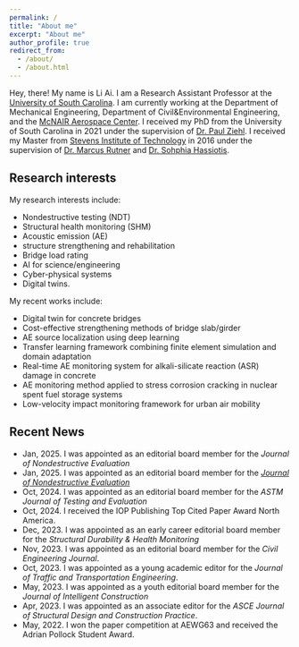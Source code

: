 ```yaml
---
permalink: /
title: "About me"
excerpt: "About me"
author_profile: true
redirect_from: 
  - /about/
  - /about.html
---
```



Hey, there! My name is Li Ai. I am a Research Assistant Professor at the [University of South Carolina](https://sc.edu/). I am currently working at the Department of Mechanical Engineering, Department of Civil&Environmental Engineering, and the [McNAIR Aerospace Center](https://sc.edu/about/centers_institutes/mcnair/index.php). I received my PhD from the University of South Carolina in 2021 under the supervision of [Dr. Paul Ziehl](https://sc.edu/study/colleges_schools/engineering_and_computing/faculty-staff/ziehl_paul.php). I received my Master from [Stevens Institute of Technology](https://www.stevens.edu/) in 2016 under the supervision of [Dr. Marcus Rutner](https://www.tuhh.de/mvb/institute/team/prof-dr-marcus-rutner-institutsleiter.html) and [Dr. Sohphia Hassiotis](https://www.stevens.edu/news/stevens-community-celebrates-and-remembers-professor-sophia-hassiotis).




Research interests 
------
My research interests include:
- Nondestructive testing (NDT)
- Structural health monitoring (SHM)
- Acoustic emission (AE)
- structure strengthening and rehabilitation
- Bridge load rating
- AI for science/engineering
- Cyber-physical systems
- Digital twins. 

My recent works include: 
- Digital twin for concrete bridges
- Cost-effective strengthening methods of bridge slab/girder 
- AE source localization using deep learning 
- Transfer learning framework combining finite element simulation and domain adaptation
- Real-time AE monitoring system for alkali-silicate reaction (ASR) damage in concrete
- AE monitoring method applied to stress corrosion cracking in nuclear spent fuel storage systems
- Low-velocity impact monitoring framework for urban air mobility

Recent News
------
* Jan, 2025. I was appointed as an editorial board member for the *Journal of Nondestructive Evaluation*
* Jan, 2025. I was appointed as an editorial board member for the [*Journal of Nondestructive Evaluation*](https://link.springer.com/journal/10921)
* Oct, 2024. I was appointed as an editorial board member for the *ASTM Journal of Testing and Evaluation*
* Oct, 2024. I received the IOP Publishing Top Cited Paper Award North America.
* Dec, 2023. I was appointed as an early career editorial board member for the *Structural Durability & Health Monitoring*
* Nov, 2023. I was appointed as an editorial board member for the *Civil Engineering Journal*.
* Oct, 2023. I was appointed as a young academic editor for the *Journal of Traffic and Transportation Engineering*.
* May, 2023. I was appointed as a youth editorial board member for the *Journal of Intelligent Construction*
* Apr, 2023. I was appointed as an associate editor for the *ASCE Journal of Structural Design and Construction Practice*.
* May, 2022. I won the paper competition at AEWG63 and received the Adrian Pollock Student Award.

